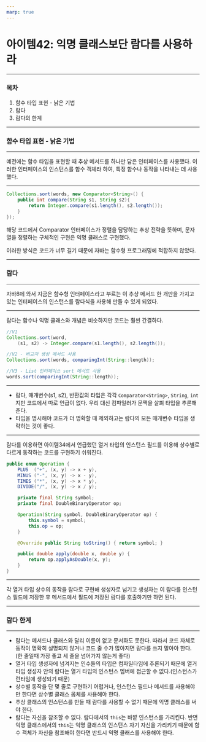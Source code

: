 ```yaml
---
marp: true
---
```


# 아이템42: 익명 클래스보단 람다를 사용하라

---

### 목차

1. 함수 타입 표현 - 낡은 기법
2. 람다
3. 람다의 한계

---

### 함수 타입 표현 - 낡은 기법

---

예전에는 함수 타입을 표현할 때 추상 메서드를 하나만 담은 인터페이스를 사용했다. 이러한 인터페이스의 인스턴스를 함수 객체라 하여, 특정 함수나 동작을 나타내는 데 사용했다.

---

```java
Collections.sort(words, new Comparator<String>() {
	public int compare(String s1, String s2){
		return Integer.compare(s1.length(), s2.length());
	}
});
```

해당 코드에서 Comparator 인터페이스가 정렬을 담당하는 추상 전략을 뜻하며, 문자열을 정렬하는 구체적인 구현은 익명 클래스로 구현했다.

이러한 방식은 코드가 너무 길기 때문에 자바는 함수형 프로그래밍에 적합하지 않았다.

---

### 람다

---

자바8에 와서 지금은 함수형 인터페이스라고 부르는 이 추상 메서드 한 개만을 가지고 있는 인터페이스의 인스턴스를 람다식을 사용해 만들 수 있게 되었다.

---

람다는 함수나 익명 클래스와 개념은 비슷하지만 코드는 훨씬 간결하다.

```java
//V1
Collections.sort(word,
	(s1, s2) -> Integer.compare(s1.length(), s2.length());

//V2 - 비교자 생성 메서드 사용
Collections.sort(words, comparingInt(String::length));

//V3 - List 인터페이스 sort 메서드 사용
words.sort(comparingInt(String::length));
```

---

- 람다, 매개변수(s1, s2), 반환값의 타입은 각각 `Comparator<String>`, `String`, `int`지만 코드에서 따로 언급이 없다. 우리 대신 컴파일러가 문맥을 살펴 타입을 추론해 준다.
- 타입을 명시해야 코드가 더 명확할 때 제외하고는 람다의 모든 매개변수 타입을 생략하는 것이 좋다.

---

람다를 이용하면 아이템34에서 언급했던 열거 타입의 인스턴스 필드를 이용해 상수별로 다르게 동작하는 코드를 구현하기 쉬워진다.

```java
public enum Operation {
    PLUS  ("+", (x, y) -> x + y),
    MINUS ("-", (x, y) -> x - y),
    TIMES ("*", (x, y) -> x * y),
    DIVIDE("/", (x, y) -> x / y);

    private final String symbol;
    private final DoubleBinaryOperator op;

    Operation(String symbol, DoubleBinaryOperator op) {
        this.symbol = symbol;
        this.op = op;
    }

    @Override public String toString() { return symbol; }

    public double apply(double x, double y) {
        return op.applyAsDouble(x, y);
    }
}
```

---

각 열거 타입 상수의 동작을 람다로 구현해 생성자로 넘기고 생성자는 이 람다를 인스턴스 필드에 저장한 후 메서드에서 필드에 저장된 람다를 호출하기만 하면 된다.

---

### 람다 한계

---

- 람다는 메서드나 클래스와 달리 이름이 없고 문서화도 못한다. 따라서 코드 자체로 동작이 명확히 설명되지 않거나 코드 줄 수가 많아지면 람다를 쓰지 말아야 한다. (한 줄일때 가장 좋고 세 줄을 넘어가지 않는게 좋다)
- 열거 타입 생성자에 넘겨지는 인수들의 타입은 컴파일타임에 추론되기 때문에 열거 타입 생성자 안의 람다는 열거 타입의 인스턴스 멤버에 접근할 수 없다.(인스턴스가 런타임에 생성되기 때문)
- 상수별 동작을 단 몇 줄로 구현하기 어렵거나, 인스턴스 필드나 메서드를 사용해야만 한다면 상수별 클래스 몸체를 사용해야 한다.
- 추상 클래스의 인스턴스를 만들 때 람다를 사용할 수 없기 때문에 익명 클래스를 써야 한다.
- 람다는 자신을 참조할 수 없다. 람다에서의 `this`는 바깥 인스턴스를 가리킨다. 반면 익명 클래스에서의 `this`는 익명 클래스의 인스턴스 자기 자신을 가리키기 때문에 함수 객체가 자신을 참조해야 한다면 반드시 익명 클래스를 사용해야 한다.
